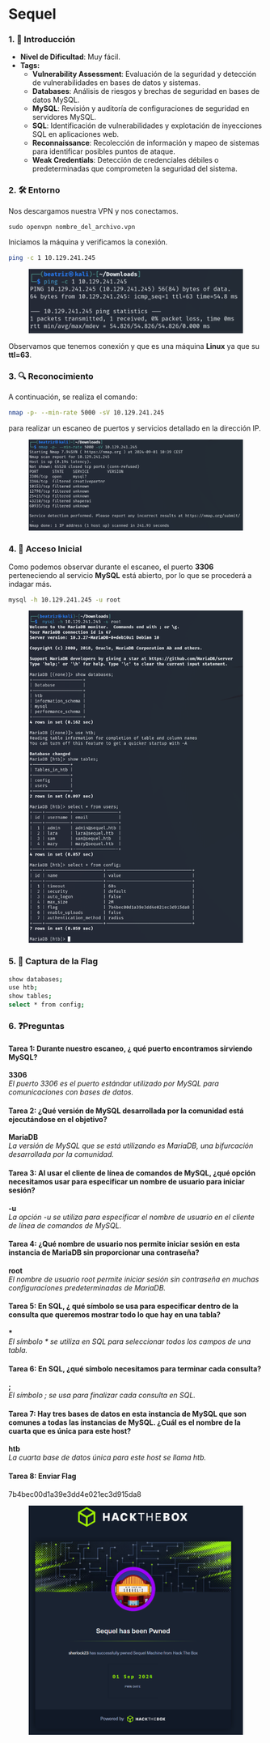 # Sequel

### 1. 📝 **Introducción**

* **Nivel de Dificultad**: Muy fácil.
* **Tags:**&#x20;
  * **Vulnerability Assessment**: Evaluación de la seguridad y detección de vulnerabilidades en bases de datos y sistemas.
  * **Databases**: Análisis de riesgos y brechas de seguridad en bases de datos MySQL.
  * **MySQL**: Revisión y auditoría de configuraciones de seguridad en servidores MySQL.
  * **SQL**: Identificación de vulnerabilidades y explotación de inyecciones SQL en aplicaciones web.
  * **Reconnaissance**: Recolección de información y mapeo de sistemas para identificar posibles puntos de ataque.
  * **Weak Credentials**: Detección de credenciales débiles o predeterminadas que comprometen la seguridad del sistema.

### 2. 🛠️ **Entorno**

Nos descargamos nuestra VPN y nos conectamos.

```
sudo openvpn nombre_del_archivo.vpn
```

Iniciamos la máquina y verificamos la conexión.

```bash
ping -c 1 10.129.241.245
```

<figure><img src="../../../.gitbook/assets/image (35).png" alt=""><figcaption></figcaption></figure>

Observamos que tenemos conexión y que es una máquina **Linux** ya que su **ttl=63**.

### 3. 🔍 **Reconocimiento**

A continuación, se realiza el comando:

```bash
nmap -p- --min-rate 5000 -sV 10.129.241.245
```

para realizar un escaneo de puertos y servicios detallado en la dirección IP.

<figure><img src="../../../.gitbook/assets/image (36).png" alt=""><figcaption></figcaption></figure>

### 4. 🚪 **Acceso Inicial**

Como podemos observar durante el escaneo, el puerto **3306** perteneciendo al servicio **MySQL** está abierto, por lo que se procederá a indagar más.

```bash
mysql -h 10.129.241.245 -u root
```

<figure><img src="../../../.gitbook/assets/image (37).png" alt=""><figcaption></figcaption></figure>

### 5. 🔑 **Captura de la Flag**

```bash
show databases;
use htb;
show tables;
select * from config; 
```

### 6. ❓Preguntas

#### **Tarea 1:** Durante nuestro escaneo, ¿ qué puerto encontramos sirviendo MySQL?

**3306**\
_El puerto 3306 es el puerto estándar utilizado por MySQL para comunicaciones con bases de datos._

#### **Tarea 2:** ¿Qué versión de MySQL desarrollada por la comunidad está ejecutándose en el objetivo?

**MariaDB**\
_La versión de MySQL que se está utilizando es MariaDB, una bifurcación desarrollada por la comunidad._

#### **Tarea 3:** Al usar el cliente de línea de comandos de MySQL, ¿qué opción necesitamos usar para especificar un nombre de usuario para iniciar sesión?

**-u**\
_La opción -u se utiliza para especificar el nombre de usuario en el cliente de línea de comandos de MySQL._

#### **Tarea 4:** ¿Qué nombre de usuario nos permite iniciar sesión en esta instancia de MariaDB sin proporcionar una contraseña?

**root**\
_El nombre de usuario root permite iniciar sesión sin contraseña en muchas configuraciones predeterminadas de MariaDB._

#### **Tarea 5:** En SQL, ¿ qué símbolo se usa para especificar dentro de la consulta que queremos mostrar todo lo que hay en una tabla?

**\***\
_El símbolo \* se utiliza en SQL para seleccionar todos los campos de una tabla._

#### **Tarea 6:** En SQL, ¿qué símbolo necesitamos para terminar cada consulta?

**;**\
_El símbolo ; se usa para finalizar cada consulta en SQL._

#### **Tarea 7:** Hay tres bases de datos en esta instancia de MySQL que son comunes a todas las instancias de MySQL. ¿Cuál es el nombre de la cuarta que es única para este host?

**htb**\
_La cuarta base de datos única para este host se llama htb._

#### Tarea 8: Enviar Flag

7b4bec00d1a39e3dd4e021ec3d915da8

<figure><img src="../../../.gitbook/assets/image (38).png" alt=""><figcaption></figcaption></figure>

